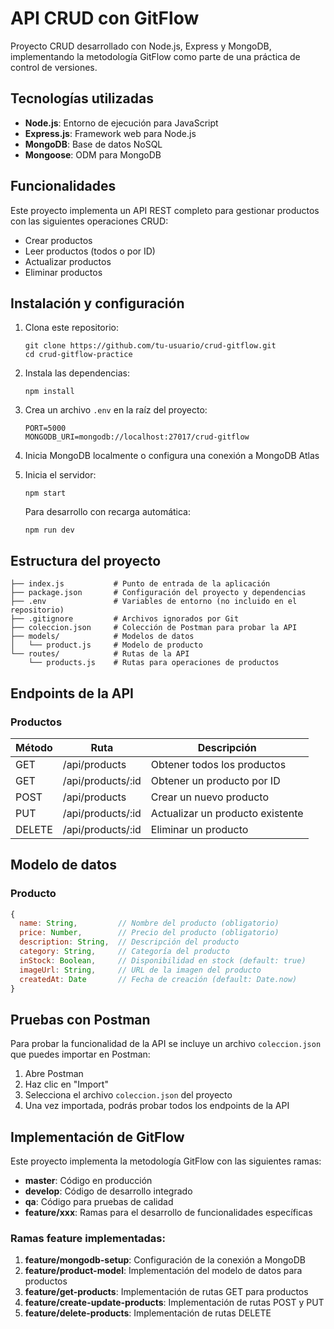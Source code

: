 # API CRUD con GitFlow

Proyecto CRUD desarrollado con Node.js, Express y MongoDB, implementando la metodología GitFlow como parte de una práctica de control de versiones.

## Tecnologías utilizadas

- **Node.js**: Entorno de ejecución para JavaScript
- **Express.js**: Framework web para Node.js
- **MongoDB**: Base de datos NoSQL
- **Mongoose**: ODM para MongoDB

## Funcionalidades

Este proyecto implementa un API REST completo para gestionar productos con las siguientes operaciones CRUD:

- Crear productos
- Leer productos (todos o por ID)
- Actualizar productos
- Eliminar productos

## Instalación y configuración

1. Clona este repositorio:
   ```
   git clone https://github.com/tu-usuario/crud-gitflow.git
   cd crud-gitflow-practice
   ```

2. Instala las dependencias:
   ```
   npm install
   ```

3. Crea un archivo `.env` en la raíz del proyecto:
   ```
   PORT=5000
   MONGODB_URI=mongodb://localhost:27017/crud-gitflow
   ```

4. Inicia MongoDB localmente o configura una conexión a MongoDB Atlas

5. Inicia el servidor:
   ```
   npm start
   ```
   Para desarrollo con recarga automática:
   ```
   npm run dev
   ```

## Estructura del proyecto

```
├── index.js           # Punto de entrada de la aplicación
├── package.json       # Configuración del proyecto y dependencias
├── .env               # Variables de entorno (no incluido en el repositorio)
├── .gitignore         # Archivos ignorados por Git
├── coleccion.json     # Colección de Postman para probar la API
├── models/            # Modelos de datos
│   └── product.js     # Modelo de producto
└── routes/            # Rutas de la API
    └── products.js    # Rutas para operaciones de productos
```

## Endpoints de la API

### Productos

| Método | Ruta | Descripción |
|--------|------|-------------|
| GET    | /api/products | Obtener todos los productos |
| GET    | /api/products/:id | Obtener un producto por ID |
| POST   | /api/products | Crear un nuevo producto |
| PUT    | /api/products/:id | Actualizar un producto existente |
| DELETE | /api/products/:id | Eliminar un producto |

## Modelo de datos

### Producto

```javascript
{
  name: String,         // Nombre del producto (obligatorio)
  price: Number,        // Precio del producto (obligatorio)
  description: String,  // Descripción del producto
  category: String,     // Categoría del producto
  inStock: Boolean,     // Disponibilidad en stock (default: true)
  imageUrl: String,     // URL de la imagen del producto
  createdAt: Date       // Fecha de creación (default: Date.now)
}
```

## Pruebas con Postman

Para probar la funcionalidad de la API se incluye un archivo `coleccion.json` que puedes importar en Postman:

1. Abre Postman
2. Haz clic en "Import"
3. Selecciona el archivo `coleccion.json` del proyecto
4. Una vez importada, podrás probar todos los endpoints de la API

## Implementación de GitFlow

Este proyecto implementa la metodología GitFlow con las siguientes ramas:

- **master**: Código en producción
- **develop**: Código de desarrollo integrado
- **qa**: Código para pruebas de calidad
- **feature/xxx**: Ramas para el desarrollo de funcionalidades específicas

### Ramas feature implementadas:

1. **feature/mongodb-setup**: Configuración de la conexión a MongoDB
2. **feature/product-model**: Implementación del modelo de datos para productos
3. **feature/get-products**: Implementación de rutas GET para productos
4. **feature/create-update-products**: Implementación de rutas POST y PUT
5. **feature/delete-products**: Implementación de rutas DELETE